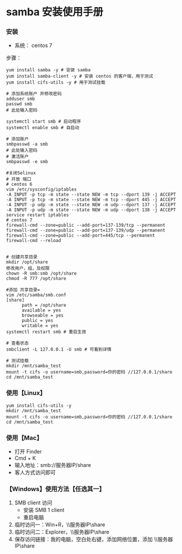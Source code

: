 # samba 安装使用手册

### 安装
- 系统： centos 7

步骤：
```
yum install samba -y # 安装 samba
yum install samba-client -y # 安装 centos 的客户端，用于测试
yum install cifs-utils -y # 用于测试挂载

# 添加系统账户 并修改密码
adduser smb 
passwd smb
# 此处输入密码

systemctl start smb # 启动程序
systemctl enable smb # 自启动

# 添加账户
smbpasswd -a smb 
# 此处输入密码
# 激活账户
smbpasswd -e smb 

#关闭Selinux
# 开放 端口
# centos 6
vim /etc/sysconfig/iptables
-A INPUT -p tcp -m state --state NEW -m tcp --dport 139 -j ACCEPT
-A INPUT -p tcp -m state --state NEW -m tcp --dport 445 -j ACCEPT
-A INPUT -p udp -m state --state NEW -m udp --dport 137 -j ACCEPT
-A INPUT -p udp -m state --state NEW -m udp --dport 138 -j ACCEPT
service restart iptables
# centos 7
firewall-cmd --zone=public --add-port=137-139/tcp --permanent
firewall-cmd --zone=public --add-port=137-139/udp --permanent
firewall-cmd --zone=public --add-port=445/tcp --permanent
firewall-cmd --reload


# 创建共享目录
mkdir /opt/share
修改用户，组，及权限
chown -R smb:smb /opt/share
chmod -R 777 /opt/share

#添加 共享目录=
vim /etc/samba/smb.conf
[share]
      path = /opt/share
      available = yes
      browseable = yes
      public = yes
      writable = yes
systemctl restart smb # 重启生效

# 查看状态
smbclient -L 127.0.0.1 -U smb # 可看到详情

# 测试挂载
mkdir /mnt/samba_test
mount -t cifs -o username=smb,password=你的密码 //127.0.0.1/share
cd /mnt/samba_test

```


### 使用【Linux】
```
yum install cifs-utils -y
mkdir /mnt/samba_test
mount -t cifs -o username=smb,password=你的密码 //127.0.0.1/share
cd /mnt/samba_test

```

### 使用【Mac】
- 打开 Finder
- Cmd + K
- 输入地址：smb://服务器IP/share
- 客人方式访问即可

### 【Windows】使用方法【任选其一】
1.  SMB client 访问
    - 安装  SMB 1 client
    - 重启电脑
2. 临时访问一：Win+R，\\\服务器IP\share
3. 临时访问二：Explorer，\\\服务器IP\share
4. 保存访问链接：我的电脑，空白处右键，添加网络位置，添加 \\\服务器IP\share